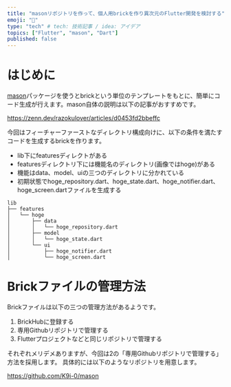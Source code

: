 ```yaml
---
title: "masonリポジトリを作って、個人用brickを作り異次元のFlutter開発を検討する"
emoji: "🐙"
type: "tech" # tech: 技術記事 / idea: アイデア
topics: ["Flutter", "mason", "Dart"]
published: false
---
```

# はじめに
[mason](https://pub.dev/packages/mason)パッケージを使うとbrickという単位のテンプレートをもとに、簡単にコード生成が行えます。mason自体の説明は以下の記事がおすすめです。

https://zenn.dev/razokulover/articles/d0453fd2bbeffc

今回はフィーチャーファーストなディレクトリ構成向けに、以下の条件を満たすコードを生成するbrickを作ります。
- lib下にfeaturesディレクトがある
- featuresディレクトリ下には機能名のディレクトリ(画像ではhoge)がある
- 機能はdata、model、uiの三つのディレクトリに分かれている
- 初期状態でhoge_repository.dart、hoge_state.dart、hoge_notifier.dart、hoge_screen.dartファイルを生成する

```
lib
├── features
│   └── hoge
│       ├── data
│       │   └── hoge_repository.dart
│       ├── model
│       │   └── hoge_state.dart
│       └── ui
│           ├── hoge_notifier.dart
│           └── hoge_screen.dart
```

# Brickファイルの管理方法
Brickファイルは以下の三つの管理方法があるようです。

1. BrickHubに登録する
2. 専用Githubリポジトリで管理する
3. Flutterプロジェクトなどと同じリポジトリで管理する

それぞれメリデメありますが、今回は2の「専用Githubリポジトリで管理する」方法を採用します。
具体的には以下のようなリポジトリを用意します。

https://github.com/K9i-0/mason